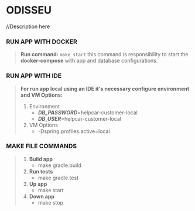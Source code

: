 # ODISSEU

//Description here


### RUN APP WITH DOCKER
 >**Run command:** ``make start`` this command is responsibility to start the **docker-compose** with
app and database configurations.

### RUN APP WITH IDE
 > **For run app local using an IDE it's necessary configure environment and VM Options:**
 > 1. Environment
 >    - _**DB_PASSWORD**_=helpcar-customer-local
 >    - _**DB_USER**_=helpcar-customer-local
 > 2. VM Options
 >    - -Dspring.profiles.active=local

### MAKE FILE COMMANDS
> 1. **Build app**
>      - make gradle.build
> 2. **Run tests**
>      - make gradle.test
> 3. **Up app**
>      - make start 
> 4. **Down app**
>      - make stop
  
 
